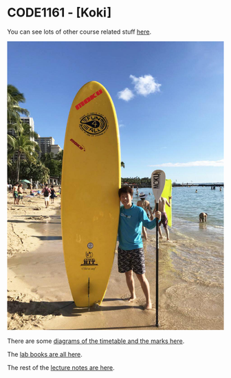 # CODE1161 - [Koki]

You can see lots of other course related stuff [here](https://notionparallax.co.uk/CODE1161).

![a photo of me](mugshot.png)

There are some [diagrams of the timetable and the marks here](https://notionparallax.github.io/code1161base/admin/diagrams.html).

The [lab books are all here](https://medium.com/code17).

The rest of the [lecture notes are here](https://notionparallax.co.uk/CODE1161).
